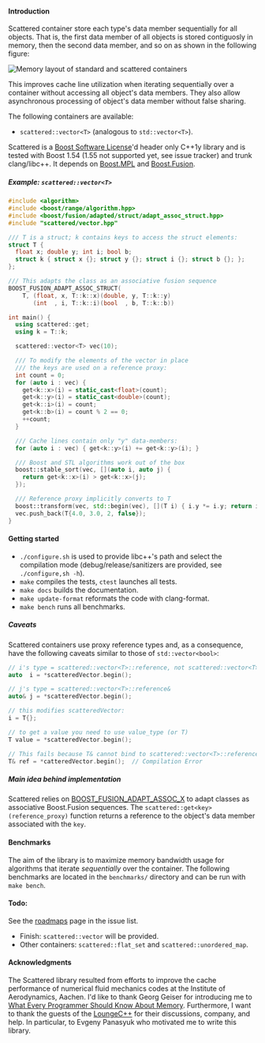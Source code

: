 #### Introduction

Scattered container store each type's data member sequentially for all
objects. That is, the first data member of all objects is stored contiguosly in
memory, then the second data member, and so on as shown in the following figure: 

![Memory layout of standard and scattered
 containers](https://rawgithub.com/gnzlbg/scattered/master/docs/img/memory_layout.svg
 "Memory layout of standard and scattered containers for a type containing an
 int, a bool, and a double as data members.")

This improves cache line utilization when iterating sequentially over a
container without accessing all object's data members. They also allow
asynchronous processing of object's data member without false sharing.

The following containers are available:
  - `scattered::vector<T>` (analogous to `std::vector<T>`).

Scattered is a [Boost Software License](http://www.boost.org/LICENSE_1_0.txt)'d
header only C++1y library and is tested with Boost 1.54 (1.55 not supported yet,
see issue tracker) and trunk clang/libc++. It depends on [Boost.MPL]() and
[Boost.Fusion]().

##### Example: `scattered::vector<T>`

```c++
#include <algorithm>
#include <boost/range/algorithm.hpp>
#include <boost/fusion/adapted/struct/adapt_assoc_struct.hpp>
#include "scattered/vector.hpp"

/// T is a struct; k contains keys to access the struct elements:
struct T {
  float x; double y; int i; bool b;
  struct k { struct x {}; struct y {}; struct i {}; struct b {}; };
};

/// This adapts the class as an associative fusion sequence
BOOST_FUSION_ADAPT_ASSOC_STRUCT(
    T, (float, x, T::k::x)(double, y, T::k::y)
       (int  , i, T::k::i)(bool  , b, T::k::b))

int main() {
  using scattered::get;
  using k = T::k;

  scattered::vector<T> vec(10);

  /// To modify the elements of the vector in place
  /// the keys are used on a reference proxy:
  int count = 0;
  for (auto i : vec) {
    get<k::x>(i) = static_cast<float>(count);
    get<k::y>(i) = static_cast<double>(count);
    get<k::i>(i) = count;
    get<k::b>(i) = count % 2 == 0;
    ++count;
  }

  /// Cache lines contain only "y" data-members:
  for (auto i : vec) { get<k::y>(i) += get<k::y>(i); }

  /// Boost and STL algorithms work out of the box
  boost::stable_sort(vec, [](auto i, auto j) {
    return get<k::x>(i) > get<k::x>(j);
  });

  /// Reference proxy implicitly converts to T
  boost::transform(vec, std::begin(vec), [](T i) { i.y *= i.y; return i; });
  vec.push_back(T{4.0, 3.0, 2, false});
}
```

#### Getting started
 - `./configure.sh` is used to provide libc++'s path and select the compilation
 mode (debug/release/sanitizers are provided, see `./configure,sh -h`).
 - `make` compiles the tests, `ctest` launches all tests.
 - `make docs` builds the documentation.
 - `make update-format` reformats the code with clang-format.
 - `make bench` runs all benchmarks.

##### Caveats

Scattered containers use proxy reference types and, as a consequence, have the
following caveats similar to those of `std::vector<bool>`:

```c++
// i's type = scattered::vector<T>::reference, not scattered::vector<T>::value_type
auto  i = *scatteredVector.begin();

// j's type = scattered::vector<T>::reference&
auto& j = *scatteredVector.begin();

// this modifies scatteredVector:
i = T{};

// to get a value you need to use value_type (or T)
T value = *scatteredVector.begin();

// This fails because T& cannot bind to scattered::vector<T>::reference&
T& ref = *catteredVector.begin();  // Compilation Error
```

##### Main idea behind implementation

Scattered relies on
[BOOST_FUSION_ADAPT_ASSOC_X](http://www.boost.org/doc/libs/1_55_0/libs/fusion/doc/html/fusion/adapted.html)
to adapt classes as associative Boost.Fusion sequences. The
`scattered::get<key>(reference_proxy)` function returns a reference to the
object's data member associated with the `key`.

#### Benchmarks

The aim of the library is to maximize memory bandwidth usage for algorithms that
iterate *sequentially* over the container. The following benchmarks are located
in the `benchmarks/` directory and can be run with `make bench`.

#### Todo:

See the [roadmaps](https://github.com/gnzlbg/scattered/issues) page in the issue
list.

- Finish: `scattered::vector` will be provided.
- Other containers: `scattered::flat_set` and `scattered::unordered_map`.

#### Acknowledgments

The Scattered library resulted from efforts to improve the cache performance of
numerical fluid mechanics codes at the Institute of Aerodynamics, Aachen. I'd
like to thank Georg Geiser for introducing me to [What Every Programmer Should
Know About
Memory](http://people.freebsd.org/~lstewart/articles/cpumemory.pdf). Furthermore,
I want to thank the guests of the
[LoungeC++](http://chat.stackoverflow.com/rooms/10/loungec) for their
discussions, company, and help. In particular, to Evgeny Panasyuk who motivated
me to write this library.
